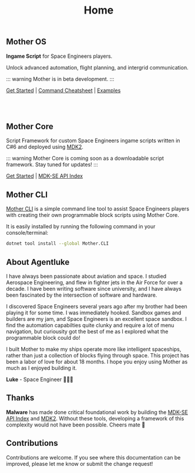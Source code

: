 ﻿---
home: true
title: Home
# heroImage: images/title.png
actions:
  - text: Mother OS
    link: /IngameScript/IngameScript.md
    type: primary

  # - text: Mother Core
  #   link: /Framework/Readme.md
  #   type: secondary

features:
  - title: Intuitive Command Library
    details: Control most common block operations with a simple command line interface.
  - title: Dynamic Flight Planning
    details: Create flight plans using GPS waypoints and fly them with ease.
  - title: Secure Communication
    details: Send encrypted commands to other grids to supercharge cooperation.


footer: MIT Licensed | © 2025 Agentluke | The Empire must grow.
---

<script setup>
  import MotherOSAnimation from '../../components/MotherOSAnimation.vue';
  import MotherOSAnimation2 from '../../components/MotherOSAnimation2.vue';
  import MotherCoreAnimation from '../../components/MotherCoreAnimation.vue';
  import MotherCoreOverview from '../../components/MotherCoreOverview.vue';
</script>

## Mother OS

**Ingame Script** for Space Engineers players. 

Unlock advanced automation, flight planning, and intergrid communication.


::: warning
Mother is in beta development.
:::

[Get Started](/IngameScript/IngameScript.md) | [Command Cheatsheet](/IngameScript/CommandCheatsheet.md) | [Examples](/IngameScript/Examples.md)


<div>
  <MotherOSAnimation />
</div>

<!-- <div>
  <MotherOSAnimation2 />
</div> -->
<br>
<br>



<!-- <section>
    <h2>Mother OS</h2>
    <p>Ingame Script for Space Engineers players</p>
    <p>Mother is a general purpose operating system for Space Engineers grids available as an in-game script. It exposes an intuitive command line interface (CLI), flexible flight control & planning, and an intergrid communication system to massively expand what you can do with your grid(s). I built Mother to make my ships operate more like spaceships on a network, rather than just a collection of blocks flying through space. With Mother's CLI, most common operations can easily be assigned to a button without needing a Timer or Event Block.</p>
    <p>You do not need any programming experience to use Mother.  In fact, most of Mother's CLI commands offer a more intutive control mechanism than the base game itself. However, if you fancy yourself a programmer, you can easily extend Mother's functionality by creating a custom project. Mother is built on top of <a href="https://github.com/malware-dev/MDK-SE" target=_blank>MDK-SE</a>, thanks to the incredible contributions **Malware** has made to the Space Engineers community.  I hope you enjoy using Mother as much as I enjoyed building it.</p>
    <p>The empire must grow.</p>
</section> -->


## Mother Core

Script Framework for custom Space Engineers ingame scripts written in C#6 and deployed using [MDK2](https://github.com/malforge/mdk2/wiki).

::: warning
Mother Core is coming soon as a downloadable script framework.  Stay tuned for updates!
:::

 [Get Started](./Framework/README.md) | [MDK-SE API Index](https://github.com/malware-dev/MDK-SE/wiki)

<MotherCoreOverview/> 

## Mother CLI

[Mother CLI](./Framework/Developer/Console.md) is a simple command line tool to assist Space Engineers players with creating their own programmable block scripts using Mother Core.

It is easily installed by running the following command in your console/terminal:

```sh
dotnet tool install --global Mother.CLI
```

##  About Agentluke
I have always been passionate about aviation and space. I studied Aerospace Engineering, and flew in fighter jets in the Air Force for over a decade. I have been writing software since university, and I have always been fascinated by the intersection of software and hardware.

I discovered Space Engineers several years ago after my brother had been playing it for some time. I was immediately hooked. Sandbox games and builders are my jam, and Space Engineers is an excellent space sandbox. I find the automation capabilties quite clunky and require a lot of menu navigation, but curiousity got the best of me as I explored what the programmable block could do!  

I built Mother to make my ships operate more like intelligent spaceships, rather than just a collection of blocks flying through space. This project has been a labor of love for about 18 months. I hope you enjoy using Mother as much as I enjoyed building it.

**Luke** - 
Space Engineer 🚀🇨🇦



## Thanks

**Malware** has made done critical foundational work by building the [MDK-SE API Index](https://github.com/malware-dev/MDK-SE/wiki) and [MDK2](https://github.com/malforge/mdk2/wiki). Without these tools, developing a framework of this complexity would not have been possible. Cheers mate 🍻 

## Contributions
Contributions are welcome. If you see where this documentation can be improved, please let me know or submit the change request!

<!-- <section>
    <h2>Mother Core</h2>
    <strong>Framework for Space Engineers Script Developers</strong>
    <p></p>
</section> -->



 <!-- ```
 ███╗   ███╗ ██████╗ ████████╗██╗  ██╗███████╗██████╗    ██████╗ ███████╗
 ████╗ ████║██╔═══██╗╚══██╔══╝██║  ██║██╔════╝██╔══██╗  ██╔═══██╗██╔════╝
 ██╔████╔██║██║   ██║   ██║   ███████║█████╗  ██████╔╝  ██║   ██║███████╗
 ██║╚██╔╝██║██║   ██║   ██║   ██╔══██║██╔══╝  ██╔══██╗  ██║   ██║╚════██║
 ██║ ╚═╝ ██║╚██████╔╝   ██║   ██║  ██║███████╗██║  ██║  ╚██████╔╝███████║
 ╚═╝     ╚═╝ ╚═════╝    ╚═╝   ╚═╝  ╚═╝╚══════╝╚═╝  ╚═╝   ╚═════╝ ╚══════╝
 ``` -->



